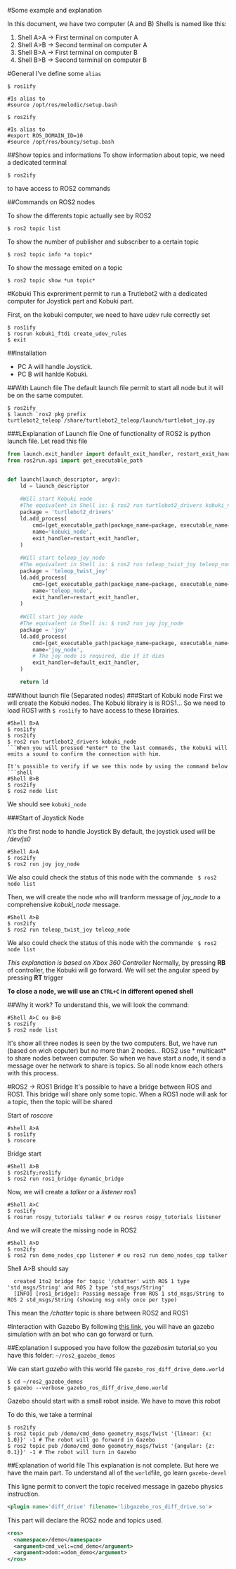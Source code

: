#Some example and explanation

In this document, we have two computer (A and B)
Shells is named like this:
1. Shell A>A -> First terminal on computer A
2. Shell A>B -> Second terminal on computer A
3. Shell B>A -> First terminal on computer B
4. Shell B>B -> Second terminal on computer B

#General
I've define some `alias`
```shell
$ ros1ify

#Is alias to
#source /opt/ros/melodic/setup.bash
```

```shell
$ ros2ify

#Is alias to
#export ROS_DOMAIN_ID=10
#source /opt/ros/bouncy/setup.bash
```

##Show topics and informations
To show information about topic, we need a dedicated terminal
```shell
$ ros2ify
```
to have access to ROS2 commands

##Commands on ROS2 nodes

To show the differents topic actually see by ROS2
```shell
$ ros2 topic list
```

To show the number of publisher and subscriber to a certain topic
```shell
$ ros2 topic info *a topic*
```
To show the message emited on a topic
```shell
$ ros2 topic show *un topic*
```

#Kobuki
This expreriment permit to run a Trutlebot2 with a dedicated computer for Joystick part and Kobuki part.

First, on the kobuki computer, we need to have *udev* rule correctly set
```shell
$ ros1ify
$ rosrun kobuki_ftdi create_udev_rules
$ exit
```

##Installation
 - PC A will handle Joystick.
 - PC B will hanlde  Kobuki.

##With Launch file
The default launch file permit to start all node but it will be on the same computer.

```shell
$ ros2ify
$ launch `ros2 pkg prefix turtlebot2_teleop`/share/turtlebot2_teleop/launch/turtlebot_joy.py
```

###LExplanation of Launch file
One of functionality of ROS2 is python launch file. Let read this file

```python
from launch.exit_handler import default_exit_handler, restart_exit_handler
from ros2run.api import get_executable_path


def launch(launch_descriptor, argv):
    ld = launch_descriptor
    
    #Will start Kobuki node
    #The equivalent in Shell is: $ ros2 run turtlebot2_drivers kobuki_node
    package = 'turtlebot2_drivers'
    ld.add_process(
        cmd=[get_executable_path(package_name=package, executable_name='kobuki_node')],
        name='kobuki_node',
        exit_handler=restart_exit_handler,
    )
    
    #Will start teleop_joy_node
    #The equivalent in Shell is: $ ros2 run teleop_twist_joy teleop_node
    package = 'teleop_twist_joy'
    ld.add_process(
        cmd=[get_executable_path(package_name=package, executable_name='teleop_node')],
        name='teleop_node',
        exit_handler=restart_exit_handler,
    )
    
    #Will start joy node
    #The equivalent in Shell is: $ ros2 run joy joy_node
    package = 'joy'
    ld.add_process(
        cmd=[get_executable_path(package_name=package, executable_name='joy_node')],
        name='joy_node',
        # The joy node is required, die if it dies
        exit_handler=default_exit_handler,
    )

    return ld
```



##Without launch file (Separated nodes)
###Start of Kobuki node
First we will create the Kobuki nodes.
The Kobuki librairy is is ROS1... So we need to load ROS1 with `$ ros1ify` to have access to these librairies.

```shell
#Shell B>A
$ ros1ify
$ ros2ify
$ ros2 run turtlebot2_drivers kobuki_node
```When you will pressed *enter* to the last commands, the Kobuki will emits a sound to confirm the connection with him.

It's possible to verify if we see this node by using the command below
```shell
#Shell B>B
$ ros2ify
$ ros2 node list
```
We should see `kobuki_node`

###Start of Joystick Node

It's the first node to handle Joystick
By default, the joystick used will be */dev/js0*
```shell
#Shell A>A
$ ros2ify
$ ros2 run joy joy_node
```
We also could check the status of this node with the commande ` $ ros2 node list`

Then, we will create the node who will tranform message of *joy_node* to a comprehensive *kobuki_node* message.
```shell
#Shell A>B
$ ros2ify
$ ros2 run teleop_twist_joy teleop_node
```
We also could check the status of this node with the commande ` $ ros2 node list`

*This explanation is based on Xbox 360 Controller*
Normally, by pressing **RB** of controller, the Kobuki will go forward. We will set the angular speed by pressing **RT** trigger

**To close a node, we will use an ```CTRL+C``` in different opened shell**

##Why it work?
To understand this, we will look the command:
```shell
#Shell A>C ou B>B
$ ros2ify
$ ros2 node list
```
It's show all three nodes is seen by the two computers. But, we have run (based on wich coputer) but no more than 2 nodes...
ROS2 use * multicast* to share nodes between computer. So when we have start a node, it send a message over he network to share is topics. So all node know each others with this process.


#ROS2 -> ROS1 Bridge
It's possible to have a bridge between ROS
 and ROS1. This bridge will share only some topic. When a ROS1 node will ask for a topic, then the topic will be shared
 
 Start of *roscore*
```shell
#shell A>A
$ ros1ify
$ roscore
```

Bridge start
```shell
#Shell A>B
$ ros2ify;ros1ify
$ ros2 run ros1_bridge dynamic_bridge
```

Now, we will create a *talker* or a *listener* ros1
```shell
#Shell A>C
$ ros1ify
$ rosrun rospy_tutorials talker # ou rosrun rospy_tutorials listener
```

And we will create the missing node in ROS2
```shell
#Shell A>D
$ ros2ify
$ ros2 run demo_nodes_cpp listener # ou ros2 run demo_nodes_cpp talker
```

Shell A>B should say
```
  created 1to2 bridge for topic '/chatter' with ROS 1 type 'std_msgs/String' and ROS 2 type 'std_msgs/String'
  [INFO] [ros1_bridge]: Passing message from ROS 1 std_msgs/String to ROS 2 std_msgs/String (showing msg only once per type)
```
This mean the */chatter* topic is share between ROS2 and ROS1


#Interaction with Gazebo
By following [this link](http://gazebosim.org/tutorials?tut=ros2_installing&branch=ros2), you will have an gazebo simulation with an bot who can go forward or turn.

##Explanation
I supposed you have follow the *gazebosim* tutorial,so you have this folder: `~/ros2_gazebo_demos`

We can start *gazebo* with this world file `gazebo_ros_diff_drive_demo.world`

```shell
$ cd ~/ros2_gazebo_demos
$ gazebo --verbose gazebo_ros_diff_drive_demo.world
```
Gazebo should start with a small robot inside. We have to move this robot

To do this, we take a terminal
```shell
$ ros2ify
$ ros2 topic pub /demo/cmd_demo geometry_msgs/Twist '{linear: {x: 1.0}}' -1 # The robot will go forward in Gazebo
$ ros2 topic pub /demo/cmd_demo geometry_msgs/Twist '{angular: {z: 0.1}}' -1 # The robot will turn in Gazebo
```

##Explanation of world file
This explanation is not complete. But here we have the main part. To understand all of the `world`file, go learn `gazebo-devel`

This ligne permit to convert the topic received message in gazebo physics instruction.
```xml
<plugin name='diff_drive' filename='libgazebo_ros_diff_drive.so'>
```

This part will declare the ROS2 node and topics used.
```xml
<ros>
  <namespace>/demo</namespace>
  <argument>cmd_vel:=cmd_demo</argument>
  <argument>odom:=odom_demo</argument>
</ros>
```

